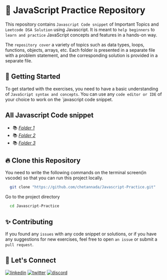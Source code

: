 # 📖 JavaScript Practice Repository
This repository contains `Javascript Code snippet` of Important Topics and `Leetcode DSA Solution` using Javascript. It is meant to `help beginners` to `learn and practice` JavaScript concepts and features in a hands-on way.

The `repository cover` a variety of topics such as data types, loops, functions, objects, arrays, etc. Each folder is presented in a separate file with a problem statement, and the corresponding solution is provided in a separate file.

## 📝 Getting Started
To get started with the exercises, you need to have a basic understanding of `JavaScript syntax and concepts`. You can use any `code editor or IDE` of your choice to work on the `javascript code snippet.

## All Javascript Code snippet
- 📚 [_Folder 1_](./2021_year/)
- 📚 [_Folder 2_](./2022_year/)
- 📚 [_Folder 3_](./2023_year/)

## 🔥 Clone this Repository
You need to write the following commands on the terminal screen(in vscode) so that you can run this project locally.

```bash
  git clone "https://github.com/chetannada/Javascript-Practice.git"
```
Go to the project directory

```bash
  cd Javascript-Practice
```

## ✨ Contributing
If you found any `issues` with any code snippet or solutions, or if you have any suggestions for new exercises, feel free to open `an issue` or submit a `pull request`.

## 🔗 Let's Connect
[![linkedin](https://img.shields.io/badge/LinkedIn-0077B5?style=for-the-badge&logo=linkedin&logoColor=white)](https://www.linkedin.com/in/chetannada)
[![twitter](https://img.shields.io/badge/Twitter-1DA1F2?style=for-the-badge&logo=twitter&logoColor=white)](https://twitter.com/chetannada)
[![discord](https://img.shields.io/badge/Discord-5865F2?style=for-the-badge&logo=discord&logoColor=white)](https://discordapp.com/users/916005177838956555)
